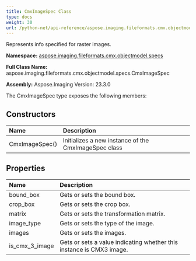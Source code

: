 ```yaml
---
title: CmxImageSpec Class
type: docs
weight: 30
url: /python-net/api-reference/aspose.imaging.fileformats.cmx.objectmodel.specs/cmximagespec/
---
```


Represents info specified for raster images.

**Namespace:** [aspose.imaging.fileformats.cmx.objectmodel.specs](/imaging/python-net/api-reference/aspose.imaging.fileformats.cmx.objectmodel.specs/)

**Full Class Name:** aspose.imaging.fileformats.cmx.objectmodel.specs.CmxImageSpec

**Assembly:**  Aspose.Imaging Version: 23.3.0

The CmxImageSpec type exposes the following members:
## **Constructors**
|**Name**|**Description**|
| :- | :- |
|CmxImageSpec()|Initializes a new instance of the CmxImageSpec class|
## **Properties**
|**Name**|**Description**|
| :- | :- |
|bound_box|Gets or sets the bound box.|
|crop_box|Gets or sets the crop box.|
|matrix|Gets or sets the transformation matrix.|
|image_type|Gets or sets the type of the image.|
|images|Gets or sets the images.|
|is_cmx_3_image|Gets or sets a value indicating whether this instance is CMX3 image.|
